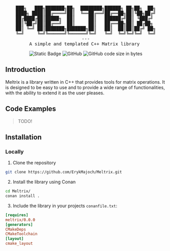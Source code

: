 <div align="center">
<pre>
███╗   ███╗███████╗██╗  ████████╗██████╗ ██╗██╗  ██╗
████╗ ████║██╔════╝██║  ╚══██╔══╝██╔══██╗██║╚██╗██╔╝
██╔████╔██║█████╗  ██║     ██║   ██████╔╝██║ ╚███╔╝ 
██║╚██╔╝██║██╔══╝  ██║     ██║   ██╔══██╗██║ ██╔██╗ 
██║ ╚═╝ ██║███████╗███████╗██║   ██║  ██║██║██╔╝ ██╗
╚═╝     ╚═╝╚══════╝╚══════╝╚═╝   ╚═╝  ╚═╝╚═╝╚═╝  ╚═╝
---
A simple and templated C++ Matrix library 
</pre>

![Static Badge](https://img.shields.io/badge/Language-C%2B%2B%2017-purple)
![GitHub](https://img.shields.io/github/license/ErykMajoch/Meltrix?style=flat&label=License&color=purple) ![GitHub code size in bytes](https://img.shields.io/github/languages/code-size/ErykMajoch/Meltrix?label=Library%20Size&color=purple)

[//]: # (![GitHub Workflow Status &#40;with event&#41;]&#40;https://img.shields.io/github/actions/workflow/status/ErykMajoch/Meltrix/cmake-multi-platform.yml?label=Build&#41;)

</div>

## Introduction

Meltrix is a library written in C++ that provides tools for matrix operations. It is designed to be easy to use and to
provide a wide range of functionalities, with the ability to extend it as the user pleases.

## Code Examples

> TODO!

## Installation

### Locally

1. Clone the repository

```bash
git clone https://github.com/ErykMajoch/Meltrix.git
```

2. Install the library using Conan

```bash
cd Meltrix/
conan install .
```

3. Include the library in your projects `conanfile.txt`:

```cfg
[requires]
meltrix/0.0.0
[generators]
CMakeDeps
CMakeToolchain
[layout]
cmake_layout
```
